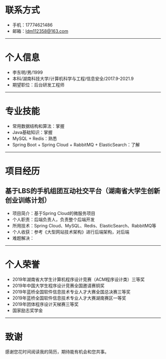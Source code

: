 # 联系方式
- 手机：17774621486
- 邮箱：ldm112358@163.com
---
# 个人信息
- 李东明/男/1999
- 本科/湖南科技大学/计算机科学与工程/信息安全/2017.9-2021.9
- 期望职位：后台研发工程师
---
# 专业技能
- 常用数据结构和算法：掌握
- Java基础知识：掌握
- MySQL + Redis：熟悉
- Spring Boot + Spring Cloud + RabbitMQ + ElasticSearch：了解
---
# 项目经历
## 基于LBS的手机组团互动社交平台（湖南省大学生创新创业训练计划）
- 项目简介：基于Spring Cloud的微服务项目
- 个人职责：后端负责人，负责整个后端开发
- 所用技术：Spring Cloud、MySQL、Redis、ElasticSearch、RabbitMQ等
- 个人收获：参考《大型网站技术架构》进行后端架构，对后端
- 难题解决：
---
# 个人荣誉
- 2019年湖南省大学生计算机程序设计竞赛（ACM程序设计类）三等奖
- 2019年中国大学生程序设计竞赛全国邀请赛铜奖
- 2019年蓝桥全国软件信息技术专业人才大赛全国总决赛三等奖
- 2019年蓝桥全国软件信息技术专业人才大赛湖南赛区一等奖
- 2019年团体程序设计天梯赛三等奖
- 国家励志奖学金
---
# 致谢
感谢您花时间阅读我的简历，期待能有机会和您共事。
